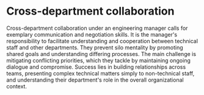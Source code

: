 # Cross-department collaboration

Cross-department collaboration under an engineering manager calls for exemplary communication and negotiation skills. It is the manager's responsibility to facilitate understanding and cooperation between technical staff and other departments. They prevent silo mentality by promoting shared goals and understanding differing processes. The main challenge is mitigating conflicting priorities, which they tackle by maintaining ongoing dialogue and compromise. Success lies in building relationships across teams, presenting complex technical matters simply to non-technical staff, and understanding their department's role in the overall organizational context.